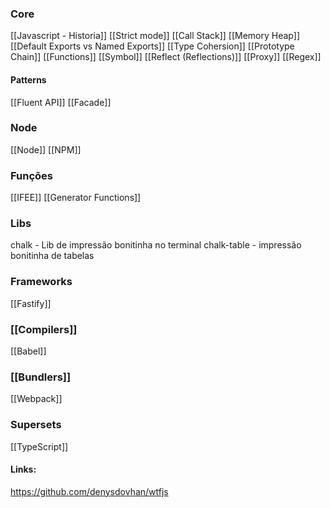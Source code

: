 ### Core
[[Javascript - Historia]]
[[Strict mode]]
[[Call Stack]]
[[Memory Heap]]
[[Default Exports vs Named Exports]]
[[Type Cohersion]]
[[Prototype Chain]]
[[Functions]]
[[Symbol]]
[[Reflect (Reflections)]]
[[Proxy]]
[[Regex]]

#### Patterns
[[Fluent API]]
[[Facade]]

### Node
[[Node]]
[[NPM]]

### Funções
[[IFEE]]
[[Generator Functions]]

### Libs
chalk - Lib de impressão bonitinha no terminal
chalk-table - impressão bonitinha de tabelas


### Frameworks
[[Fastify]]

### [[Compilers]]
[[Babel]]

### [[Bundlers]]
[[Webpack]]

### Supersets
[[TypeScript]]


#### Links:
https://github.com/denysdovhan/wtfjs